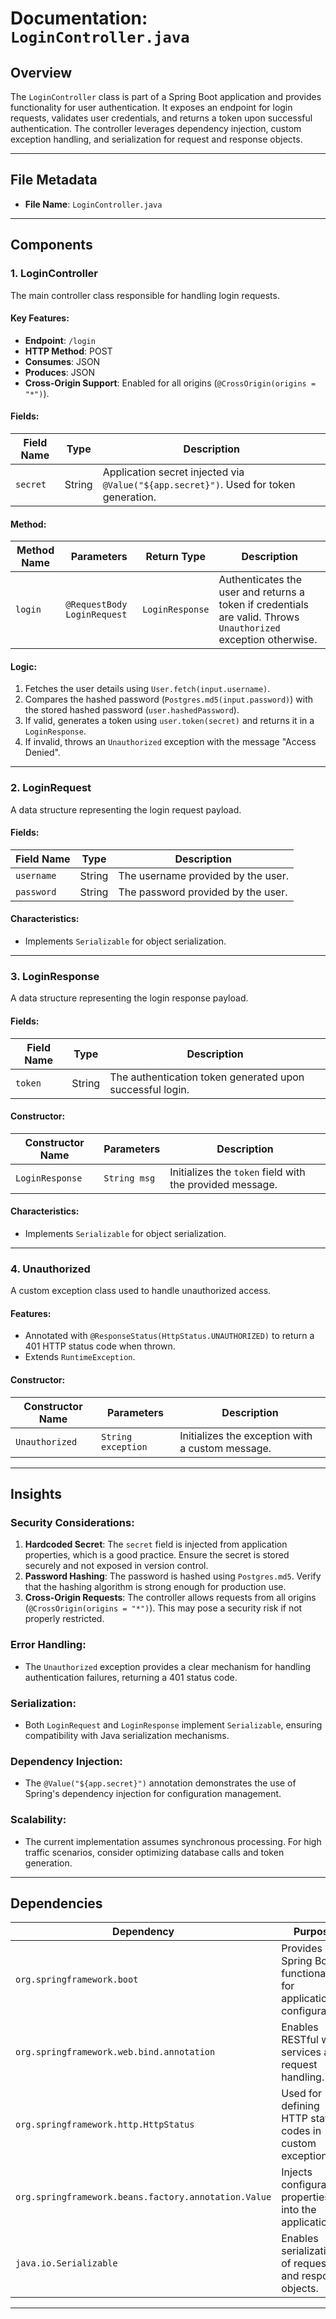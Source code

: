 # Documentation: `LoginController.java`

## Overview
The `LoginController` class is part of a Spring Boot application and provides functionality for user authentication. It exposes an endpoint for login requests, validates user credentials, and returns a token upon successful authentication. The controller leverages dependency injection, custom exception handling, and serialization for request and response objects.

---

## File Metadata
- **File Name**: `LoginController.java`

---

## Components

### 1. **LoginController**
The main controller class responsible for handling login requests.

#### Key Features:
- **Endpoint**: `/login`
- **HTTP Method**: POST
- **Consumes**: JSON
- **Produces**: JSON
- **Cross-Origin Support**: Enabled for all origins (`@CrossOrigin(origins = "*")`).

#### Fields:
| Field Name | Type   | Description                          |
|------------|--------|--------------------------------------|
| `secret`   | String | Application secret injected via `@Value("${app.secret}")`. Used for token generation. |

#### Method:
| Method Name | Parameters                     | Return Type     | Description                                                                 |
|-------------|--------------------------------|-----------------|-----------------------------------------------------------------------------|
| `login`     | `@RequestBody LoginRequest`   | `LoginResponse` | Authenticates the user and returns a token if credentials are valid. Throws `Unauthorized` exception otherwise. |

#### Logic:
1. Fetches the user details using `User.fetch(input.username)`.
2. Compares the hashed password (`Postgres.md5(input.password)`) with the stored hashed password (`user.hashedPassword`).
3. If valid, generates a token using `user.token(secret)` and returns it in a `LoginResponse`.
4. If invalid, throws an `Unauthorized` exception with the message "Access Denied".

---

### 2. **LoginRequest**
A data structure representing the login request payload.

#### Fields:
| Field Name | Type   | Description                     |
|------------|--------|---------------------------------|
| `username` | String | The username provided by the user. |
| `password` | String | The password provided by the user. |

#### Characteristics:
- Implements `Serializable` for object serialization.

---

### 3. **LoginResponse**
A data structure representing the login response payload.

#### Fields:
| Field Name | Type   | Description                     |
|------------|--------|---------------------------------|
| `token`    | String | The authentication token generated upon successful login. |

#### Constructor:
| Constructor Name | Parameters | Description                          |
|------------------|------------|--------------------------------------|
| `LoginResponse`  | `String msg` | Initializes the `token` field with the provided message. |

#### Characteristics:
- Implements `Serializable` for object serialization.

---

### 4. **Unauthorized**
A custom exception class used to handle unauthorized access.

#### Features:
- Annotated with `@ResponseStatus(HttpStatus.UNAUTHORIZED)` to return a 401 HTTP status code when thrown.
- Extends `RuntimeException`.

#### Constructor:
| Constructor Name | Parameters       | Description                          |
|------------------|------------------|--------------------------------------|
| `Unauthorized`   | `String exception` | Initializes the exception with a custom message. |

---

## Insights

### Security Considerations:
1. **Hardcoded Secret**: The `secret` field is injected from application properties, which is a good practice. Ensure the secret is stored securely and not exposed in version control.
2. **Password Hashing**: The password is hashed using `Postgres.md5`. Verify that the hashing algorithm is strong enough for production use.
3. **Cross-Origin Requests**: The controller allows requests from all origins (`@CrossOrigin(origins = "*")`). This may pose a security risk if not properly restricted.

### Error Handling:
- The `Unauthorized` exception provides a clear mechanism for handling authentication failures, returning a 401 status code.

### Serialization:
- Both `LoginRequest` and `LoginResponse` implement `Serializable`, ensuring compatibility with Java serialization mechanisms.

### Dependency Injection:
- The `@Value("${app.secret}")` annotation demonstrates the use of Spring's dependency injection for configuration management.

### Scalability:
- The current implementation assumes synchronous processing. For high traffic scenarios, consider optimizing database calls and token generation.

---

## Dependencies
| Dependency                  | Purpose                                                                 |
|-----------------------------|-------------------------------------------------------------------------|
| `org.springframework.boot` | Provides Spring Boot functionality for application configuration.       |
| `org.springframework.web.bind.annotation` | Enables RESTful web services and request handling.          |
| `org.springframework.http.HttpStatus` | Used for defining HTTP status codes in custom exceptions.      |
| `org.springframework.beans.factory.annotation.Value` | Injects configuration properties into the application. |
| `java.io.Serializable`      | Enables serialization of request and response objects.                 |

---
